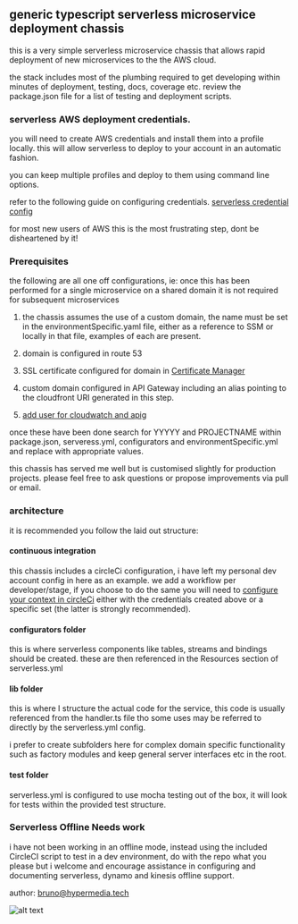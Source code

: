 ## generic typescript serverless microservice deployment chassis

this is a very simple serverless microservice chassis that allows rapid deployment of new microservices to the the AWS cloud.

the stack includes most of the plumbing required to get developing within minutes of deployment, testing, docs, coverage etc. review the package.json file for a list of testing and deployment scripts.

### serverless AWS deployment credentials.

you will need to create AWS credentials and install them into a profile locally. this will allow serverless to deploy to your account in an automatic fashion.

you can keep multiple profiles and deploy to them using command line options.

refer to the following guide on configuring credentials.
[serverless credential config](https://serverless.com/framework/docs/providers/aws/guide/credentials/)

for most new users of AWS this is the most frustrating step, dont be disheartened by it!

### Prerequisites

the following are all one off configurations, ie: once this has been performed for a single microservice on a shared domain it is not required for subsequent microservices

1) the chassis assumes the use of a custom domain, the name must be set in the environmentSpecific.yaml file, either as a reference to SSM or locally in that file, examples of each are present.

2) domain is configured in route 53

3) SSL certificate configured for domain in [Certificate Manager](https://aws.amazon.com/certificate-manager/)

4) custom domain configured in API Gateway including an alias pointing to the cloudfront URI generated in this step.

5) [add user for cloudwatch and apig](https://aws.amazon.com/premiumsupport/knowledge-center/api-gateway-cloudwatch-logs/)

once these have been done search for YYYYY and PROJECTNAME within package.json, serveress.yml, configurators and environmentSpecific.yml and replace with appropriate values.

this chassis has served me well but is customised slightly for production projects. please feel free to ask questions or propose improvements via pull or email.

### architecture

it is recommended you follow the laid out structure:

#### continuous integration

this chassis includes a circleCi configuration, i have left my personal dev account config in here as an example. we add a workflow per developer/stage, if you choose to do the same you will need to [configure your context in circleCi](https://circleci.com/docs/2.0/contexts/) either with the credentials created above or a specific set (the latter is strongly recommended).

#### configurators folder

this is where serverless components like tables, streams and bindings should be created. these are then referenced in the Resources section of serverless.yml

#### lib folder

this is where I structure the actual code for the service, this code is usually referenced from the handler.ts file tho some uses may be referred to directly by the serverless.yml config.

i prefer to create subfolders here for complex domain specific functionality such as factory modules and keep general server interfaces etc in the root.

#### test folder

serverless.yml is configured to use mocha testing out of the box, it will look for tests within the provided test structure.

### Serverless Offline Needs work

i have not been working in an offline mode, instead using the included CircleCI script to test in a dev environment, do with the repo what you please but i welcome and encourage assistance in configuring and documenting serverless, dynamo and kinesis offline support.

author: bruno@hypermedia.tech

![alt text](https://s3-ap-southeast-2.amazonaws.com/hypermedia.media/ht_square_small.png "hypermedia.tech")
